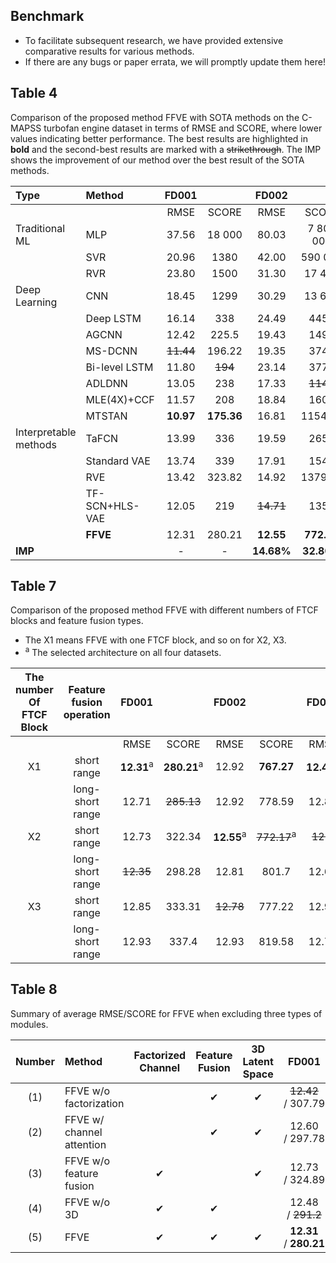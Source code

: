 ## Benchmark
- To facilitate subsequent research, we have provided extensive comparative results for various methods.
- If there are any bugs or paper errata, we will promptly update them here!

## Table 4
Comparison of the proposed method FFVE with SOTA methods on the C-MAPSS turbofan engine dataset in terms of RMSE and SCORE, where lower values indicating better performance. The best results are highlighted in **bold** and the second-best results are marked with a ~~strikethrough~~. The IMP shows the improvement of our method over the best result of the SOTA methods.

| Type                  | Method         | FD001      |             | FD002       |             | FD003      |             | FD004       |              |
| :-------------------- | :------------- | :---------: | :----------: | :----------: | :----------: | :---------: | :----------: | :----------: | :-----------: |
|                       |                | RMSE       | SCORE       | RMSE        | SCORE       | RMSE       | SCORE       | RMSE        | SCORE        |
| Traditional ML        | MLP            | 37.56     | 18 000      | 80.03      | 7 800 000   | 37.39     | 17 400      | 77.37      | 5 620 000    |
|                       | SVR            | 20.96     | 1380        | 42.00      | 590 000     | 21.05     | 1600        | 45.35      | 371 000      |
|                       | RVR            | 23.80     | 1500        | 31.30      | 17 400      | 22.37     | 1430        | 34.34      | 26 500       |
| Deep Learning         | CNN            | 18.45     | 1299        | 30.29      | 13 600      | 13 600     | 1600        | 29.16      | 7890         |
|                       | Deep LSTM      | 16.14     | 338         | 24.49      | 4450        | 16.18     | 852         | 28.17      | 5550         |
|                       | AGCNN          | 12.42     | 225.5      | 19.43      | 1492        | 13.39     | 227.1      | 21.50      | 3392         |
|                       | MS-DCNN        | ~~11.44~~     | 196.22     | 19.35      | 3747        | ~~11.67~~     | 241.89     | 22.22      | 4844         |
|                       | Bi-level LSTM  | 11.80     | ~~194~~         | 23.14      | 3771        | 12.37     | ~~224~~         | 23.38      | 3492         |
|                       | ADLDNN         | 13.05     | 238         | 17.33      | ~~1149~~        | 12.59     | 281         | 16.95      | 1371         |
|                       | MLE(4X)+CCF    | 11.57     | 208         | 18.84      | 1606        | 11.83     | 262         | 20.78      | 2081         |
|                       | MTSTAN         | **10.97** | **175.36** | 16.81      | 1154.36    | **10.90** | **188.22** | 18.85      | 1446.29     |
| Interpretable methods | TaFCN          | 13.99     | 336         | 19.59      | 2650        | 19.16     | 1727        | 22.15      | 2901         |
|                       | Standard VAE   | 13.74     | 339         | 17.91      | 1543        | 14.52     | 436         | 19.27      | 1987         |
|                       | RVE            | 13.42     | 323.82     | 14.92      | 1379.17    | 12.51     | 256.36     | ~~16.37~~      | 1845.99     |
|                       | TF-SCN+HLS-VAE | 12.05     | 219         | ~~14.71~~      | 1358        | 12.11     | 238         | 16.95      | ~~1367~~         |
|                       | **FFVE**       | 12.31     | 280.21     | **12.55**  | **772.17** | 12.43     | 302.1      | **14.08**  | **1149.03** |
| **IMP**               |                | -          | -           | **14.68%** | **32.80%** | -          | -           | **13.99%** | **15.95%**  |


## Table 7
Comparison of the proposed method FFVE with different numbers of FTCF blocks and feature fusion types.
- The X1 means FFVE with one FTCF block, and so on for X2, X3.
- <sup>a</sup> The selected architecture on all four datasets.

| The number Of FTCF Block | Feature fusion operation | FD001 |         | FD002 |         | FD003 |         | FD004 |          |
|:------------------------:|:------------------------:|:-----:|:-------:|:-----:|:-------:|:-----:|:-------:|:-----:|:--------:|
|                          |                          | RMSE  | SCORE   | RMSE  | SCORE   | RMSE  | SCORE   | RMSE  | SCORE    |
| X1                       | short range              | **12.31**<sup>a</sup> | **280.21**<sup>a</sup>  | 12.92 | **767.27**  | **12.43**<sup>a</sup> | **302.1**<sup>a</sup>   | 14.27 | 1233.02  |
|                          | long-short range         | 12.71 | ~~285.13~~  | 12.92 | 778.59  | 12.85 | 354     | 14.17 | **1141.55**  |
| X2                       | short range              | 12.73 | 322.34  | **12.55**<sup>a</sup> | ~~772.17~~<sup>a</sup>  | ~~12.6~~  | 366.76  | 14.27 | 1355.74  |
|                          | long-short range         | ~~12.35~~ | 298.28  | 12.81 | 801.7   | 12.64 | ~~349.94~~  | ~~14.08~~<sup>a</sup> | ~~1149.03~~<sup>a</sup>  |
| X3                       | short range              | 12.85 | 333.31  | ~~12.78~~ | 777.22  | 12.97 | 374.9   | 14.34 | 1457.84  |
|                          | long-short range         | 12.93 | 337.4   | 12.93 | 819.58  | 12.72 | 403.11  | **14.02** | 1225.26  |

## Table 8
Summary of average RMSE/SCORE for FFVE when excluding three types of modules.

| Number | Method                    | Factorized <br> Channel | Feature <br> Fusion | 3D Latent <br> Space | FD001                   | FD002               | FD003               | FD004                    |
| :-----: | :------------------------ | :---------------------: | :-----------------: | :------------------: | :----------------------: | :------------------: | :------------------: | :-----------------------: |
| (1)    | FFVE  w/o factorization   |                         | ✔                   | ✔                    | ~~12.42~~ / 307.79         | 13.68 / 943.61     | 13.31 / 381.78     | 16.40 / 1555.22         |
| (2)    | FFVE w/ channel attention |                         | ✔                   | ✔                    | 12.60 / 297.78         | 13.05 / ~~723.65~~     | 12.57 / **300.81** | 14.58 / 1899            |
| (3)    | FFVE  w/o feature fusion  | ✔                       |                     | ✔                    | 12.73 / 324.89         | 43.47 / 62588.93   | 14.14 / 389.15     | 44.27 / 105934.16       |
| (4)    | FFVE  w/o 3D              | ✔                       | ✔                   |                      | 12.48 / ~~291.2~~          | ~~12.62~~ / **689.43** | ~~12.49~~ / 305.27     | ~~14.1~~ / ~~1166.48~~          |
| (5)    | FFVE                      | ✔                       | ✔                   | ✔                    | **12.31** / **280.21** | **12.55** / 772.17 | **12.43** / ~~302.1~~  | **14.08** / **1149.03** |
